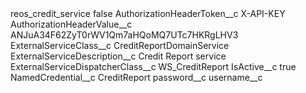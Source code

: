 <?xml version="1.0" encoding="UTF-8"?>
<CustomMetadata xmlns="http://soap.sforce.com/2006/04/metadata" xmlns:xsi="http://www.w3.org/2001/XMLSchema-instance" xmlns:xsd="http://www.w3.org/2001/XMLSchema">
    <label>reos_credit_service</label>
    <protected>false</protected>
    <values>
        <field>AuthorizationHeaderToken__c</field>
        <value xsi:type="xsd:string">X-API-KEY</value>
    </values>
    <values>
        <field>AuthorizationHeaderValue__c</field>
        <value xsi:type="xsd:string">ANJuA34F62ZyT0rWV1Qm7aHQoMQ7UTc7HKRgLHV3</value>
    </values>
    <values>
        <field>ExternalServiceClass__c</field>
        <value xsi:type="xsd:string">CreditReportDomainService</value>
    </values>
    <values>
        <field>ExternalServiceDescription__c</field>
        <value xsi:type="xsd:string">Credit Report service</value>
    </values>
    <values>
        <field>ExternalServiceDispatcherClass__c</field>
        <value xsi:type="xsd:string">WS_CreditReport</value>
    </values>
    <values>
        <field>IsActive__c</field>
        <value xsi:type="xsd:boolean">true</value>
    </values>
    <values>
        <field>NamedCredential__c</field>
        <value xsi:type="xsd:string">CreditReport</value>
    </values>
    <values>
        <field>password__c</field>
        <value xsi:nil="true"/>
    </values>
    <values>
        <field>username__c</field>
        <value xsi:nil="true"/>
    </values>
</CustomMetadata>
